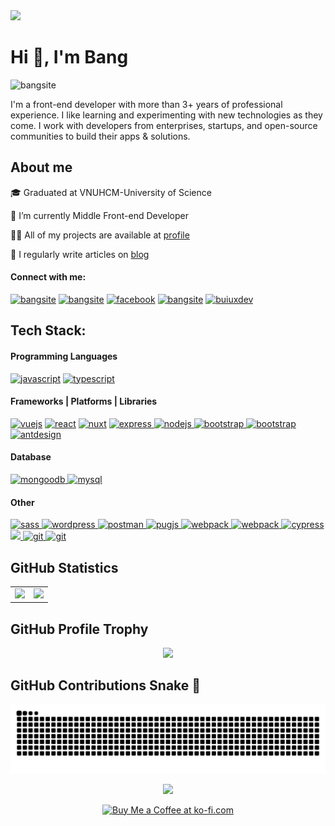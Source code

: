 <div id="header" >
    <img src="https://media.giphy.com/media/kje0rsDyVEMEzQLPol/giphy.gif" width="100"/>
    <h1 align="left">Hi 👋, I'm Bang </h1>
    <p><img src="https://komarev.com/ghpvc/?username=bangsite&label=Views&color=0e75b6&style=flat" alt="bangsite"/></p>
    <p>I'm a front-end developer with more than 3+ years of professional experience. I like learning and experimenting with new technologies as they come. I work with developers from enterprises, startups, and open-source communities to build their apps & solutions.</p>
</div>

<div id="about">
  <h2 align="left" dir="auto">About me</h2>
  <div>
    <p>🎓 Graduated at VNUHCM-University of Science</p>
    <p>🔭 I’m currently Middle Front-end Developer</p>
    <p>👨‍💻 All of my projects are available at <a href="">profile</a></p>
    <p>📝 I regularly write articles on <a href="">blog</a></p>
  </div>
</div>

<h4 align="left">Connect with me:</h4>

<div align="left">
  <a href="mailto:phambang0295@gmail.com"><img src="https://img.shields.io/badge/Gmail-D14836?style=for-the-badge&logo=gmail&logoColor=white" alt="bangsite" height="30"/></a>
  <a href="https://www.linkedin.com/in/pham-bang/"><img src="https://img.shields.io/badge/LinkedIn-0077B5?style=for-the-badge&logo=linkedin&logoColor=white" alt="bangsite" height="30" /></a>
  <a href="https://www.facebook.com/bangmixin" target="blank"><img src="https://img.shields.io/badge/Facebook-%231877F2.svg?style=for-the-badge&logo=Facebook&logoColor=white" alt="facebook" height="30"/></a>
  <a href="https://codepen.io/bangsite" target="blank"><img src="https://img.shields.io/badge/Codepen-000000?style=for-the-badge&logo=codepen&logoColor=white" alt="bangsite" height="30"/></a>
  <a href="https://dribbble.com/buiuxdev" target="blank"><img  src="https://img.shields.io/badge/Dribbble-EA4C89?style=for-the-badge&logo=dribbble&logoColor=white" alt="buiuxdev" height="30"/></a>
<!--   <a href="https://www.hackerrank.com/bangsite" target="blank"><img src="https://img.shields.io/badge/-Hackerrank-2EC866?style=for-the-badge&logo=HackerRank&logoColor=white" alt="bangsite" height="30"/></a>
  <a href="https://www.leetcode.com/bangsite" target="blank"><img src="https://img.shields.io/badge/-LeetCode-FFA116?style=for-the-badge&logo=LeetCode&logoColor=black" alt="bangsite" height="30"/></a> -->
</div>

<div id="tech">
<h2 align="left">Tech Stack:</h2>

<div id="language">
<h4>Programming Languages</h4>
<a href="https://developer.mozilla.org/en-US/docs/Web/JavaScript" target="_blank" rel="noreferrer"><img src="https://img.shields.io/badge/JavaScript-F7DF1E?style=for-the-badge&logo=JavaScript&logoColor=white" alt="javascript" height="30"/></a>
<a href="https://www.typescriptlang.org/" target="_blank" rel="noreferrer"> <img src="https://img.shields.io/badge/TypeScript-007ACC?style=for-the-badge&logo=typescript&logoColor=white" alt="typescript"height="30"/></a>
</div>

<div id="frame">
<h4>Frameworks | Platforms | Libraries</h4>
  
<a href="https://vuejs.org/" target="_blank" rel="noreferrer"> <img src="https://img.shields.io/badge/Vue.js-35495E?style=for-the-badge&logo=vue.js&logoColor=4FC08" alt="vuejs" height="30"/></a>
<a href="https://reactjs.org/" target="_blank" rel="noreferrer"> <img src="https://img.shields.io/badge/React-20232A?style=for-the-badge&logo=react&logoColor=61DAFB" alt="react" height="30"/></a>
<a href="https://nuxtjs.org/" target="_blank" rel="noreferrer"> <img src="https://img.shields.io/badge/Nuxt-002E3B?style=for-the-badge&logo=nuxtdotjs&logoColor=#00DC82" alt="nuxt" height="30"/></a>
<a href="https://expressjs.com/" target="_blank" rel="noreferrer"> <img src="https://img.shields.io/badge/express.js-%23404d59.svg?style=for-the-badge&logo=express&logoColor=%2361DAFB" alt="express" height="30"/>
<a href="https://nodejs.org" target="_blank" rel="noreferrer"> <img src="https://img.shields.io/badge/Node.js-43853D?style=for-the-badge&logo=node.js&logoColor=white" alt="nodejs" height="30"/> 
<a href="https://getbootstrap.com" target="_blank" rel="noreferrer"> <img src="https://img.shields.io/badge/Bootstrap-563D7C?style=for-the-badge&logo=bootstrap&logoColor=white" alt="bootstrap" height="30"/> </a>
<a href="https://tailwindcss.com/" target="_blank" rel="noreferrer"> <img src="https://img.shields.io/badge/Tailwind_CSS-38B2AC?style=for-the-badge&logo=tailwind-css&logoColor=white" alt="bootstrap" height="30"/> </a>
<a href="https://antdv.com/" target="_blank" rel="noreferrer"> <img src="https://img.shields.io/badge/-AntDesign-%230170FE?style=for-the-badge&logo=ant-design&logoColor=white" alt="antdesign" height="30"/> </a>
</div>

<div id="database">
<h4>Database</h4>
<a href="https://www.mongodb.com/" target="_blank"> <img src="https://img.shields.io/badge/MongoDB-4EA94B?style=for-the-badge&logo=mongodb&logoColor=white" alt="mongoodb" height="30"/>
<a href="https://www.mysql.com/" target="_blank"> <img src="https://img.shields.io/badge/MySQL-00000F?style=for-the-badge&logo=mysql&logoColor=white" alt="mysql" height="30"/> </a>
</div>

<div id="other">
<h4>Other</h4>
  
<a href="https://sass-lang.com" target="_blank" rel="noreferrer"> <img src="https://img.shields.io/badge/SASS-hotpink.svg?style=for-the-badge&logo=SASS&logoColor=white" alt="sass" height="30"/>
<a href="https:/wordpress.org/" target="_blank" rel="noreferrer"> <img src="https://img.shields.io/badge/WordPress-%23117AC9.svg?style=for-the-badge&logo=WordPress&logoColor=white" alt="wordpress" height="30"/> </a>
<a href="https://www.postman.com/downloads" target="_blank" rel="noreferrer"> <img src="https://img.shields.io/badge/Postman-FF6C37?style=for-the-badge&logo=postman&logoColor=white" alt="postman" height="30"/>
<a href="https://pugjs.org/api/getting-started.html" target="_blank" rel="noreferrer"> <img src="https://img.shields.io/badge/Pug-FFF?style=for-the-badge&logo=pug&logoColor=A86454" alt="pugjs"  height="30"/>
<a href="https://webpack.js.org" target="_blank" rel="noreferrer"> <img src="https://img.shields.io/badge/webpack-%238DD6F9.svg?style=for-the-badge&logo=webpack&logoColor=black" alt="webpack" height="30"/> </a>
<a href="https://gulpjs.com/" target="_blank" rel="noreferrer"> <img src="https://img.shields.io/badge/GULP-%23CF4647.svg?style=for-the-badge&logo=gulp&logoColor=white" alt="webpack" height="30"/> </a>
<a href="https://www.cypress.io" target="_blank" rel="noreferrer"> <img src="https://img.shields.io/badge/-cypress-%23E5E5E5?style=for-the-badge&logo=cypress&logoColor=058a5e" alt="cypress" height="30"/>
<a href="https://jestjs.io/" target="_blank" rel="noreferrer"> <img src="https://img.shields.io/badge/-jest-%23C21325?style=for-the-badge&logo=jest&logoColor=white"  height="30"/> </a></a> 
<a href="https://www.figma.com/" target="_blank" rel="noreferrer"> <img src="https://img.shields.io/badge/figma-%23F24E1E.svg?style=for-the-badge&logo=figma&logoColor=white" alt="git" height="30"/> </a> 
<a href="https://git-scm.com/" target="_blank" rel="noreferrer"> <img src="https://img.shields.io/badge/git-%23F05033.svg?style=for-the-badge&logo=git&logoColor=white" alt="git" height="30"/> </a> 
</div>

</div>

<div>
    <h2>GitHub Statistics</h2>
    <table>
       <td><img src="https://github-readme-stats.vercel.app/api?username=bangsite&amp;show_icons=true&amp;count_private=true&amp;theme=vue&amp;hide=issues&amp;line_height=32"> </td>
       <td><img src="https://github-readme-streak-stats.herokuapp.com/?user=bangsite&amp;"> </td>
    </table>
    <h2>GitHub Profile Trophy</h2>
    <p align='center'>
    <img src="https://github-profile-trophy.vercel.app/?username=bangsite&margin-w=15&title=MultiLanguage,Stars,Commit,Followers,Repo,PR">
    </p>
</div> 
    
## GitHub Contributions Snake 🐍
<picture>
  <source media="(prefers-color-scheme: dark)" srcset="https://raw.githubusercontent.com/bangsite/bangsite/output/github-contribution-grid-snake-dark.svg">
  <source media="(prefers-color-scheme: light)" srcset="https://raw.githubusercontent.com/bangsite/bangsite/output/github-contribution-grid-snake.svg">
  <img alt="github contribution grid snake animation" src="https://raw.githubusercontent.com/bangsite/bangsite/output/github-contribution-grid-snake.svg">
</picture>

<p align='center'>
    <img src="https://github.com/bangsite/bangsite/blob/output/github-contribution-grid-snake.gif">
</p>

                             
<p align='center'>
    <a href='https://ko-fi.com/A0A6LA96E' target='_blank'>
        <img height="30px" src='https://ko-fi.com/img/githubbutton_sm.svg' alt='Buy Me a Coffee at ko-fi.com'  alt="Buy Me a Coffee at ko-fi.com"/>
    </a>
</p>
